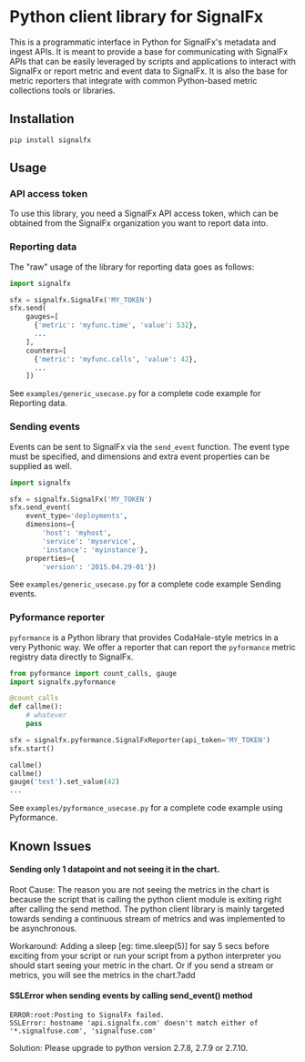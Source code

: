 # Python client library for SignalFx

This is a programmatic interface in Python for SignalFx's metadata and
ingest APIs. It is meant to provide a base for communicating with
SignalFx APIs that can be easily leveraged by scripts and applications
to interact with SignalFx or report metric and event data to SignalFx.
It is also the base for metric reporters that integrate with common
Python-based metric collections tools or libraries.


## Installation

```
pip install signalfx
```

## Usage

### API access token

To use this library, you need a SignalFx API access token, which can be
obtained from the SignalFx organization you want to report data into.

### Reporting data

The "raw" usage of the library for reporting data goes as follows:

```python
import signalfx

sfx = signalfx.SignalFx('MY_TOKEN')
sfx.send(
    gauges=[
      {'metric': 'myfunc.time', 'value': 532},
      ...
    ],
    counters=[
      {'metric': 'myfunc.calls', 'value': 42},
      ...
    ])
```

See `examples/generic_usecase.py` for a complete code example for Reporting data.

### Sending events

Events can be sent to SignalFx via the `send_event` function. The
event type must be specified, and dimensions and extra event properties
can be supplied as well.

```python
import signalfx

sfx = signalfx.SignalFx('MY_TOKEN')
sfx.send_event(
    event_type='deployments',
    dimensions={
        'host': 'myhost',
        'service': 'myservice',
        'instance': 'myinstance'},
    properties={
        'version': '2015.04.29-01'})
```

See `examples/generic_usecase.py` for a complete code example Sending events.

### Pyformance reporter

`pyformance` is a Python library that provides CodaHale-style metrics in
a very Pythonic way. We offer a reporter that can report the
`pyformance` metric registry data directly to SignalFx.

```python
from pyformance import count_calls, gauge
import signalfx.pyformance

@count_calls
def callme():
    # whatever
    pass

sfx = signalfx.pyformance.SignalFxReporter(api_token='MY_TOKEN')
sfx.start()

callme()
callme()
gauge('test').set_value(42)
...
```

See `examples/pyformance_usecase.py` for a complete code example using Pyformance.


## Known Issues

#### Sending only 1 datapoint and not seeing it in the chart.

Root Cause: The reason you are not seeing the metrics in the chart is because the script that is calling the python client module is exiting right after calling the send method. The python client library is mainly targeted towards sending a continuous stream of metrics and was implemented to be asynchronous.

Workaround:  Adding a sleep [eg: time.sleep(5)] for say 5 secs before exciting from your script or run your script from a python interpreter you should start seeing your metric in the chart. Or if you send a stream or metrics, you will see the metrics in the chart.?add


#### SSLError when sending events by calling send_event() method

```
ERROR:root:Posting to SignalFx failed.
SSLError: hostname 'api.signalfx.com' doesn't match either of '*.signalfuse.com', 'signalfuse.com'
```

Solution: Please upgrade to python version 2.7.8, 2.7.9 or 2.7.10.
